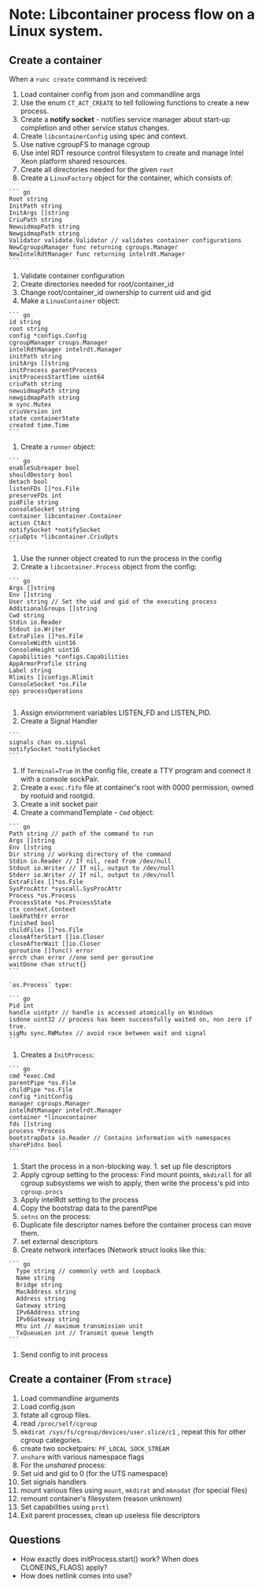 # Note: Libcontainer process flow on a Linux system.

## Create a container
When a `runc create` command is received:
  1. Load container config from json and commandline args
  1. Use the enum `CT_ACT_CREATE` to tell following functions to create a new process.
  1. Create a **notify socket** - notifies service manager about start-up completion and other service status changes.
  1. Create `libcontainerConfig` using spec and context.
  1. Use native cgroupFS to manage cgroup
  1. Use intel RDT resource control filesystem to create and manage Intel Xeon platform
  shared resources.
  1. Create all directories needed for the given `root`
  1. Create a `LinuxFactory` object for the container, which consists of:

    ``` go
    Root string
    InitPath string
    InitArgs []string
    CriuPath string
    NewuidmapPath string
    NewgidmapPath string
    Validator validate.Validator // validates container configurations
    NewCgroupsManager func returning cgroups.Manager
    NewIntelRdtManager func returning intelrdt.Manager
    ```

  1. Validate container configuration
  1. Create directories needed for root/container_id
  1. Change root/container_id ownership to current uid and gid
  1. Make a `LinuxContainer` object:

    ``` go
    id string
    root string
    config *configs.Config
    cgroupManager croups.Manager
    intelRdtManager intelrdt.Manager
    initPath string
    initArgs []string
    initProcess parentProcess
    initProcessStartTime uint64
    criuPath string
    newuidmapPath string
    newgidmapPath string
    m sync.Mutex
    criuVersion int
    state containerState
    created time.Time
    ```

  1. Create a `runner` object:

    ``` go
    enableSubreaper bool
    shouldDestory bool
    detach bool
    listenFDs []*os.File
    preserveFDs int
    pidFile string
    consoleSocket string
    container libcontainer.Container
    action CtAct
    notifySocket *notifySocket
    criuOpts *libcontainer.CriuOpts
    ```

  1. Use the runner object created to run the process in the config
  1. Create a `libcontainer.Process` object from the config:

    ``` go
    Args []string
    Env []string
    User string // Set the uid and gid of the executing process
    AdditionalGroups []string
    Cwd string
    Stdin io.Reader
    Stdout io.Writer
    ExtraFiles []*os.File
    ConsoleWidth uint16
    ConsoleHeight uint16
    Capabilities *configs.Capabilities
    AppArmorProfile string
    Label string
    Rlimits []configs.Rlimit
    ConsoleSocket *os.File
    ops processOperations
    ```

  1. Assign enviornment variables LISTEN_FD and LISTEN_PID.
  1. Create a Signal Handler

    ```
    signals chan os.signal
    notifySocket *notifySocket
    ```

  1. If `Terminal=True` in the config file, create a TTY program and connect it with a console sockPair.
  1. Create a `exec.fifo` file at container's root with 0000 permission, owned by rootuid and rootgid.
  1. Create a init socket pair
  1. Create a commandTemplate - `Cmd` object:

    ``` go
    Path string // path of the command to run
    Args []string
    Env []string
    Dir string // working directory of the command
    Stdin io.Reader // If nil, read from /dev/null
    Stdout io.Writer // If nil, output to /dev/null
    Stderr io.Writer // If nil, output to /dev/null
    ExtraFiles []*os.File
    SysProcAttr *syscall.SysProcAttr
    Process *os.Process
    ProcessState *os.ProcessState
    ctx context.Context
    lookPathErr error
    finished bool
    childFiles []*os.File
    closeAfterStart []io.Closer
    closeAfterWait []io.Closer
    goroutine []func() error
    errch chan error //one send per goroutine
    waitDone chan struct{}
    ```

    `os.Process` type:

    ``` go
    Pid int
    handle uintptr // handle is accessed atomically on Windows
    isdone uint32 // process has been successfully waited on, non zero if true.
    sigMu sync.RWMutex // avoid race between wait and signal
    ```

  1. Creates a `InitProcess`:

    ``` go
    cmd *exec.Cmd
    parentPipe *os.File
    childPipe *os.File
    config *initConfig
    manager cgroups.Manager
    intelRdtManager intelrdt.Manager
    container *linuxcontainer
    fds []string
    process *Process
    bootstrapData io.Reader // Contains information with namespaces
    sharePidns bool
    ```

  1. Start the process in a non-blocking way.
    1. set up file descriptors
  1. Apply cgroup setting to the process: Find mount points, `mkdirall` for all cgroup subsystems we
    wish to apply, then write the process's pid into `cgroup.procs`
  1. Apply intelRdt setting to the process
  1. Copy the bootstrap data to the parentPipe
  1. `setns` on the process:
  1. Duplicate file descriptor names before the container process can move them.
  1. set external descriptors
  1. Create network interfaces (Network struct looks like this:

    ``` go
      Type string // commonly veth and loopback
      Name string
      Bridge string
      MacAddress string
      Address string
      Gateway string
      IPv6Address string
      IPv6Gateway string
      Mtu int // maximum transmission unit
      TxQueueLen int // Transmit queue length
    ```

  1. Send config to init process

## Create a container (From `strace`)
1. Load commandline arguments
1. Load config.json
1. fstate all cgroup files.
1. read `/proc/self/cgroup`
1. `mkdirat /sys/fs/cgroup/devices/user.slice/c1` , repeat this for other cgroup categories.
1. create two socketpairs: `PF_LOCAL SOCK_STREAM`
1. `unshare` with various namespace flags
1. For the *unshared* process:
  1. Set uid and gid to 0 (for the UTS namespace)
  1. Set signals handlers
  1. mount various files using `mount`, `mkdirat` and `mknodat` (for special files)
  1. remount container's filesystem (reason unknown)
  1. Set capabilities using `prctl`
1. Exit parent processes, clean up useless file descriptors



## Questions
- How exactly does initProcess.start() work? When does CLONE(NS_FLAGS) apply?
- How does netlink comes into use?
